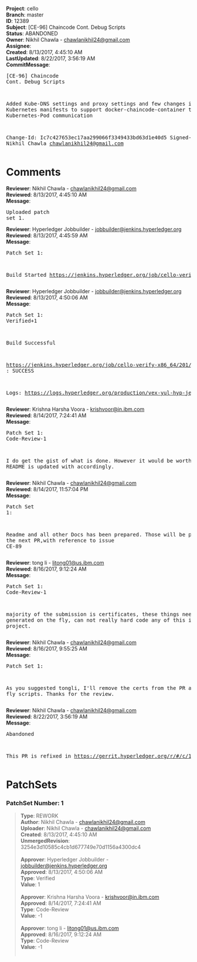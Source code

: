 <strong>Project</strong>: cello<br><strong>Branch</strong>: master<br><strong>ID</strong>: 12389<br><strong>Subject</strong>: [CE-96] Chaincode Cont. Debug Scripts<br><strong>Status</strong>: ABANDONED<br><strong>Owner</strong>: Nikhil Chawla - chawlanikhil24@gmail.com<br><strong>Assignee</strong>:<br><strong>Created</strong>: 8/13/2017, 4:45:10 AM<br><strong>LastUpdated</strong>: 8/22/2017, 3:56:19 AM<br><strong>CommitMessage</strong>:<br><pre>[CE-96] Chaincode Cont. Debug Scripts

Added Kube-DNS settings and proxy settings
and few changes in the Kubernetes manifests
to support docker-chaincode-container to
Kubernetes-Pod communication

Change-Id: Ic7c427653ec17aa299066f3349433bd63d1e40d5
Signed-off-by: Nikhil Chawla <chawlanikhil24@gmail.com>
</pre><h1>Comments</h1><strong>Reviewer</strong>: Nikhil Chawla - chawlanikhil24@gmail.com<br><strong>Reviewed</strong>: 8/13/2017, 4:45:10 AM<br><strong>Message</strong>: <pre>Uploaded patch set 1.</pre><strong>Reviewer</strong>: Hyperledger Jobbuilder - jobbuilder@jenkins.hyperledger.org<br><strong>Reviewed</strong>: 8/13/2017, 4:45:59 AM<br><strong>Message</strong>: <pre>Patch Set 1:

Build Started https://jenkins.hyperledger.org/job/cello-verify-x86_64/201/</pre><strong>Reviewer</strong>: Hyperledger Jobbuilder - jobbuilder@jenkins.hyperledger.org<br><strong>Reviewed</strong>: 8/13/2017, 4:50:06 AM<br><strong>Message</strong>: <pre>Patch Set 1: Verified+1

Build Successful 

https://jenkins.hyperledger.org/job/cello-verify-x86_64/201/ : SUCCESS

Logs: https://logs.hyperledger.org/production/vex-yul-hyp-jenkins-1/cello-verify-x86_64/201</pre><strong>Reviewer</strong>: Krishna Harsha Voora - krishvoor@in.ibm.com<br><strong>Reviewed</strong>: 8/14/2017, 7:24:41 AM<br><strong>Message</strong>: <pre>Patch Set 1: Code-Review-1

I do get the gist of what is done.
However it would be worth if README is updated with accordingly.</pre><strong>Reviewer</strong>: Nikhil Chawla - chawlanikhil24@gmail.com<br><strong>Reviewed</strong>: 8/14/2017, 11:57:04 PM<br><strong>Message</strong>: <pre>Patch Set 1:

Readme and all other Docs has been prepared. Those will be pushed in the next PR,with reference to issue CE-89</pre><strong>Reviewer</strong>: tong  li - litong01@us.ibm.com<br><strong>Reviewed</strong>: 8/16/2017, 9:12:24 AM<br><strong>Message</strong>: <pre>Patch Set 1: Code-Review-1

majority of the submission is certificates, these things need to be generated on the fly, can not really hard code any of this in a serious project.</pre><strong>Reviewer</strong>: Nikhil Chawla - chawlanikhil24@gmail.com<br><strong>Reviewed</strong>: 8/16/2017, 9:55:25 AM<br><strong>Message</strong>: <pre>Patch Set 1:

As you suggested tongli, I'll remove the certs from the PR and the fly scripts. Thanks for the review.</pre><strong>Reviewer</strong>: Nikhil Chawla - chawlanikhil24@gmail.com<br><strong>Reviewed</strong>: 8/22/2017, 3:56:19 AM<br><strong>Message</strong>: <pre>Abandoned

This PR is refixed in 
https://gerrit.hyperledger.org/r/#/c/12637/</pre><h1>PatchSets</h1><h3>PatchSet Number: 1</h3><blockquote><strong>Type</strong>: REWORK<br><strong>Author</strong>: Nikhil Chawla - chawlanikhil24@gmail.com<br><strong>Uploader</strong>: Nikhil Chawla - chawlanikhil24@gmail.com<br><strong>Created</strong>: 8/13/2017, 4:45:10 AM<br><strong>UnmergedRevision</strong>: 3254e3d10585c4cb1d677749e70d1156a4300dc4<br><br><strong>Approver</strong>: Hyperledger Jobbuilder - jobbuilder@jenkins.hyperledger.org<br><strong>Approved</strong>: 8/13/2017, 4:50:06 AM<br><strong>Type</strong>: Verified<br><strong>Value</strong>: 1<br><br><strong>Approver</strong>: Krishna Harsha Voora - krishvoor@in.ibm.com<br><strong>Approved</strong>: 8/14/2017, 7:24:41 AM<br><strong>Type</strong>: Code-Review<br><strong>Value</strong>: -1<br><br><strong>Approver</strong>: tong  li - litong01@us.ibm.com<br><strong>Approved</strong>: 8/16/2017, 9:12:24 AM<br><strong>Type</strong>: Code-Review<br><strong>Value</strong>: -1<br><br></blockquote>